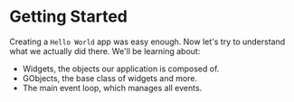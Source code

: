 # Getting Started

Creating a `Hello World` app was easy enough.
Now let's try to understand what we actually did there.
We'll be learning about:
- Widgets, the objects our application is composed of.
- GObjects, the base class of widgets and more.
- The main event loop, which manages all events.
